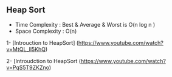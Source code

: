 ## Heap Sort

- Time Complexity : Best & Average & Worst is O(n log n )
- Space Complexity : O(n)


1- [Introuction to HeapSort] (https://www.youtube.com/watch?v=MtQL_ll5KhQ)

2- [Introudction to HeapSort (https://www.youtube.com/watch?v=PqS5T9ZKZno)
